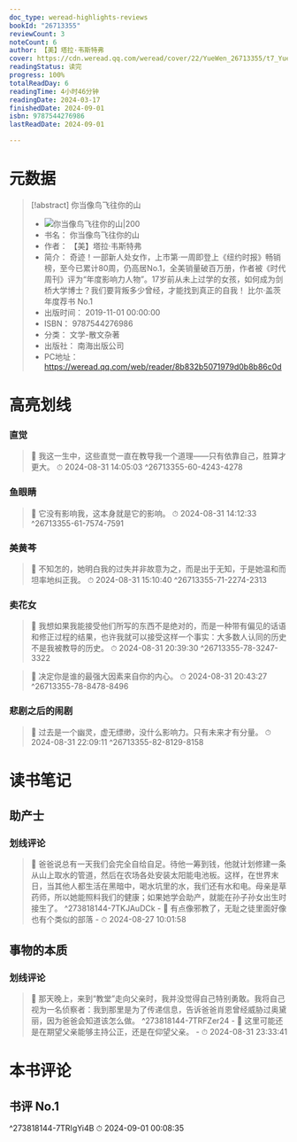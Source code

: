 ```yaml
---
doc_type: weread-highlights-reviews
bookId: "26713355"
reviewCount: 3
noteCount: 6
author: 【美】塔拉·韦斯特弗
cover: https://cdn.weread.qq.com/weread/cover/22/YueWen_26713355/t7_YueWen_26713355.jpg
readingStatus: 读完
progress: 100%
totalReadDay: 6
readingTime: 4小时46分钟
readingDate: 2024-03-17
finishedDate: 2024-09-01
isbn: 9787544276986
lastReadDate: 2024-09-01

---
```

# 元数据
> [!abstract] 你当像鸟飞往你的山
> - ![ 你当像鸟飞往你的山|200](https://cdn.weread.qq.com/weread/cover/22/YueWen_26713355/t7_YueWen_26713355.jpg)
> - 书名： 你当像鸟飞往你的山
> - 作者： 【美】塔拉·韦斯特弗
> - 简介： 奇迹！一部新人处女作，上市第·一周即登上《纽约时报》畅销榜，至今已累计80周，仍高居No.1，全美销量破百万册，作者被《时代周刊》评为“年度影响力人物”。17岁前从未上过学的女孩，如何成为剑桥大学博士？我们要背叛多少曾经，才能找到真正的自我！ 比尔·盖茨年度荐书 No.1
> - 出版时间： 2019-11-01 00:00:00
> - ISBN： 9787544276986
> - 分类： 文学-散文杂著
> - 出版社： 南海出版公司
> - PC地址：https://weread.qq.com/web/reader/8b832b5071979d0b8b86c0d

# 高亮划线

### 直觉

> 📌 我这一生中，这些直觉一直在教导我一个道理——只有依靠自己，胜算才更大。 
> ⏱ 2024-08-31 14:05:03 ^26713355-60-4243-4278

### 鱼眼睛

> 📌 它没有影响我，这本身就是它的影响。 
> ⏱ 2024-08-31 14:12:33 ^26713355-61-7574-7591

### 美黄芩

> 📌 不知怎的，她明白我的过失并非故意为之，而是出于无知，于是她温和而坦率地纠正我。 
> ⏱ 2024-08-31 15:10:40 ^26713355-71-2274-2313

### 卖花女

> 📌 我想如果我能接受他们所写的东西不是绝对的，而是一种带有偏见的话语和修正过程的结果，也许我就可以接受这样一个事实：大多数人认同的历史不是我被教导的历史。 
> ⏱ 2024-08-31 20:39:30 ^26713355-78-3247-3322

> 📌 决定你是谁的最强大因素来自你的内心。 
> ⏱ 2024-08-31 20:43:27 ^26713355-78-8478-8496

### 悲剧之后的闹剧

> 📌 过去是一个幽灵，虚无缥缈，没什么影响力。只有未来才有分量。 
> ⏱ 2024-08-31 22:09:11 ^26713355-82-8129-8158

# 读书笔记

## 助产士

### 划线评论
> 📌 爸爸说总有一天我们会完全自给自足。待他一筹到钱，他就计划修建一条从山上取水的管道，然后在农场各处安装太阳能电池板。这样，在世界末日，当其他人都生活在黑暗中，喝水坑里的水，我们还有水和电。母亲是草药师，所以她能照料我们的健康；如果她学会助产，就能在孙子孙女出生时接生了。  ^273818144-7TKJAuDCk
    - 💭 有点像邪教了，无耻之徒里面好像也有个类似的部落
    - ⏱ 2024-08-27 10:01:58
   
## 事物的本质

### 划线评论
> 📌 那天晚上，来到“教堂”走向父亲时，我并没觉得自己特别勇敢。我将自己视为一名侦察者：我到那里是为了传递信息，告诉爸爸肖恩曾经威胁过奥黛丽，因为爸爸会知道该怎么做。  ^273818144-7TRFZer24
    - 💭 这里可能还是在期望父亲能够主持公正，还是在仰望父亲。
    - ⏱ 2024-08-31 23:33:41
   
# 本书评论

## 书评 No.1 
 ^273818144-7TRIgYi4B
⏱ 2024-09-01 00:08:35

